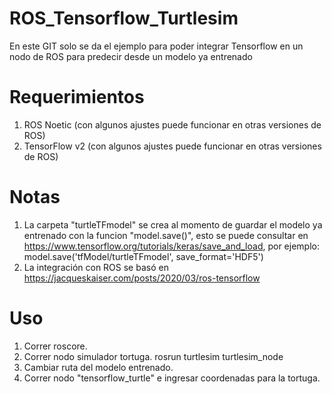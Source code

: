 # ROS_Tensorflow_Turtlesim
En este GIT solo se da el ejemplo para poder integrar Tensorflow en un nodo de ROS para predecir desde un modelo ya entrenado

# Requerimientos
1. ROS Noetic (con algunos ajustes puede funcionar en otras versiones de ROS)
2. TensorFlow v2 (con algunos ajustes puede funcionar en otras versiones de ROS)

# Notas
1. La carpeta "turtleTFmodel" se crea al momento de guardar el modelo ya entrenado con la funcion "model.save()", esto se puede consultar en https://www.tensorflow.org/tutorials/keras/save_and_load, por ejemplo:
  model.save('tfModel/turtleTFmodel', save_format='HDF5')
2. La integración con ROS se basó en https://jacqueskaiser.com/posts/2020/03/ros-tensorflow

# Uso
1. Correr roscore.
2. Correr nodo simulador tortuga.
  rosrun turtlesim turtlesim_node
3. Cambiar ruta del modelo entrenado.
4. Correr nodo "tensorflow_turtle" e ingresar coordenadas para la tortuga.
